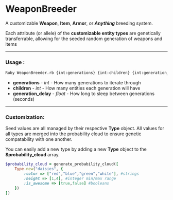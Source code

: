 # WeaponBreeder
A customizable __Weapon__, __Item__, __Armor__, or __*Anything*__ breeding system.

Each attribute (or allele) of the __customizable entity types__ are genetically transferrable, allowing for the seeded random generation of weapons and items

-----

### Usage :
```sh
Ruby WeaponBreeder.rb {int:generations} {int:children} {int:generation_delay}
```
 - __generations__ - _int_ - How many generations to iterate through
 - __children__ - _int_ - How many entities each generation will have
 - __generation_delay__ - _float_ - How long to sleep between generations (seconds)
 
-----

### Customization:
Seed values are all managed by their respective __Type__ object. All values for all types are merged into the probability cloud to ensure genetic compatability with one another.

You can easily add a new type by adding a new __Type__ object to the __$probability_cloud__ array.

```ruby
$probability_cloud = generate_probability_cloud([
	Type.new("daisies", {
		:color => ["red","blue","green","white"], #strings
		:height => [1,4], #integer min/max range
		:is_awesome => [true,false] #booleans
	})
])
```
